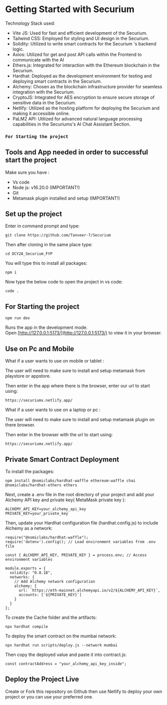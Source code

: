 # Getting Started with Securium 
Technology Stack used: 
- Vite JS: Used for fast and efficient development of the Securium.
- Tailwind CSS: Employed for styling and UI design in the Securium.
- Solidity: Utilized to write smart contracts for the Securium 's backend logic.
- Axios: Utilized for get and post API calls within the Frontend to communicate with the AI
- Ethers.js: Integrated for interaction with the Ethereum blockchain in the Securium.
- Hardhat: Deployed as the development environment for testing and deploying smart contracts in the Securium.
- Alchemy: Chosen as the blockchain infrastructure provider for seamless integration with the Securium.
- CryptoJS: Integrated for AES encryption to ensure secure storage of sensitive data in the Securium.
- Netlify: Utilized as the hosting platform for deploying the Securium and making it accessible online.
- PaLM2 API: Utilized for advanced natural language processing capabilities in the Securiums's AI Chat Assistant Section.


### `For Starting the project`
## Tools and App needed in order to successful start the project 

Make sure you have :
- Vs code 
- Node js: v16.20.0 (IMPORTANT!)
- Git
- Metamask plugin installed and setup (IMPORTANT!)
  
## Set up the project

Enter in command prompt and type:

```
git clone https://github.com/Tanveer-7/Securium
```

Then after cloning in the same place type:

```
cd DCY2A_Securium_FYP 
```

You will type this to install all packages: 
```
npm i
```

Now type the below code to open the project in vs code:
```
code .
```

## For Starting the project
```
npm run dev
```
Runs the app in the development mode.\
Open [http://127.0.0.1:5173/](http://127.0.0.1:5173/) to view it in your browser.



## Use on Pc and Mobile
What if a user wants to use on mobile or tablet :

The user will need to make sure to install and setup metamask from playstore or appstore.

Then enter in the app where there is the browser, enter our url to start using:
```
https://securiumx.netlify.app/
```
What if a user wants to use on a laptop or pc :

The user will need to make sure to install and setup metamask plugin on there browser.

Then enter in the browser with the url to start using:
```
https://securiumx.netlify.app/
```


## Private Smart Contract Deployment

To install the packages:
```
npm install @nomiclabs/hardhat-waffle ethereum-waffle chai @nomiclabs/hardhat-ethers ethers
```
Next, create a .env file in the root directory of your project and add your Alchemy API key and private key( MetaMask private key ):
```
ALCHEMY_API_KEY=your_alchemy_api_key
PRIVATE_KEY=your_private_key
```

Then, update your Hardhat configuration file (hardhat.config.js) to include Alchemy as a network:
```
require("@nomiclabs/hardhat-waffle");
require('dotenv').config(); // Load environment variables from .env file

const { ALCHEMY_API_KEY, PRIVATE_KEY } = process.env; // Access environment variables

module.exports = {
  solidity: "0.8.18",
  networks: {
    // Add Alchemy network configuration
    alchemy: {
      url: `https://eth-mainnet.alchemyapi.io/v2/${ALCHEMY_API_KEY}`,
      accounts: [`${PRIVATE_KEY}`]
    }
  }
};

```

To create the Cache folder and the artifacts:
```
npx hardhat compile
```

To deploy the smart contract on the mumbai network:
```
npx hardhat run scripts/deploy.js --network mumbai
```

Then copy the deployed value and paste it into contract.js:

```
const contractAddress = "your_alchemy_api_key_inside"; 
```

## Deploy the Project Live 

Create or Fork this repository on Github then use Netlify to deploy your own project or you can use your preferred one. 
